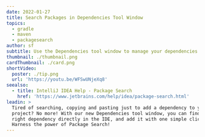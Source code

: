 ```yaml
---
date: 2022-01-27
title: Search Packages in Dependencies Tool Window
topics:
  - gradle
  - maven
  - packagesearch
author: sf
subtitle: Use the Dependencies tool window to manage your dependencies
thumbnail: ./thumbnail.png
cardThumbnail: ./card.png
shortVideo:
  poster: ./tip.png
  url: 'https://youtu.be/WFSwUNjeXq8'
seealso:
  - title: IntelliJ IDEA Help - Package Search
    href: 'https://www.jetbrains.com/help/idea/package-search.html'
leadin: >
  Tired of searching, copying and pasting just to add a dependency to your
  project? No more! With our new Dependencies tool window, you can find the
  right dependency directly in the IDE, and add it with one simple click.
  Harness the power of Package Search!
---
```


